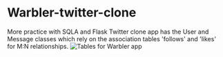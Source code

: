 # Warbler-twitter-clone
More practice with SQLA and Flask
Twitter clone app has the User and Message classes which rely on the association tables 'follows' and 'likes' for M:N relationships.
![Tables for Warbler app](Tables%20for%20Warbler.jpeg)
